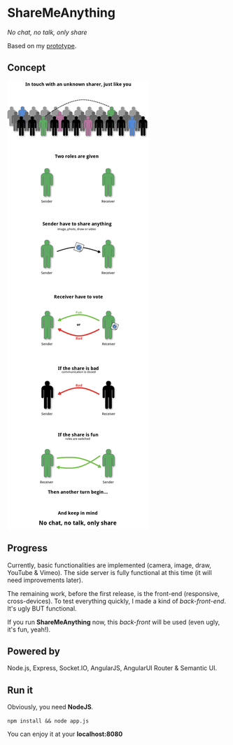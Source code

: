 ShareMeAnything
===============

*No chat, no talk, only share*

Based on my [prototype](https://github.com/Cowa/SMA-Prototype).

Concept
-------

![concept](readme/concept.png)

Progress
--------

Currently, basic functionalities are implemented (camera, image, draw, YouTube & Vimeo).
The side server is fully functional at this time (it will need improvements later).

The remaining work, before the first release, is the front-end (responsive, cross-devices).
To test everything quickly, I made a kind of *back-front-end*. It's ugly BUT functional.

If you run **ShareMeAnything** now, this *back-front* will be used (even ugly, it's fun, yeah!).

Powered by
----------

Node.js, Express, Socket.IO, AngularJS, AngularUI Router & Semantic UI.

Run it
------

Obviously, you need **NodeJS**.

```npm install && node app.js```

You can enjoy it at your **localhost:8080**
